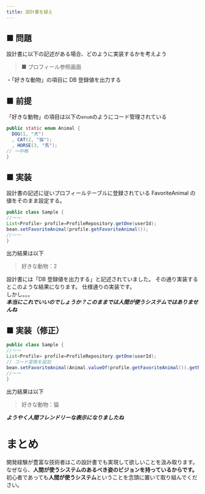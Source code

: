 ```yaml
---
title: 設計書を疑え
---
```

## ■ 問題

設計書に以下の記述がある場合、どのように実装するかを考えよう

> ■ プロフィール参照画面 

・「好きな動物」の項目に DB 登録値を出力する

## ■ 前提

「好きな動物」の項目は以下の`enum`のようにコード管理されている

```java
public static enum Animal {
  DOG(1, "犬")
  , CAT(2, "猫");
  , HORSE(3, "馬");
// ～中略
}
```

## ■ 実装

設計書の記述に従いプロフィールテーブルに登録されている FavoriteAnimal の値をそのまま設定する。

```java
public class Sample {
//～～
List<Profile> profile=ProfileRepository.getOne(userId);
bean.setFavoriteAnimal(profile.getFavoriteAnimal());
//～～
}
```

出力結果は以下

> 好きな動物：2

設計書には「DB 登録値を出力する」と記述されていました。 その通り実装するとこのような結果になります。 仕様通りの実装です。\
しかし。。。\
***本当にこれでいいのでしょうか？このままでは人間が使うシステムではありませんね***

## ■ 実装（修正）

```java
public class Sample {
//～～
List<Profile> profile=ProfileRepository.getOne(userId);
// コード変換を追加
bean.setFavoriteAnimal(Animal.valueOf(profile.getFavoriteAnimal()).getName());
//～～
}
```

出力結果は以下

> 好きな動物：猫

***ようやく人間フレンドリーな表示になりましたね***

# まとめ

開発経験が豊富な技術者はこの設計書でも実現して欲しいことを汲み取ります。\
なぜなら、**人間が使うシステムのあるべき姿のビジョンを持っているからです。**\
初心者であっても**人間が使うシステム**ということを念頭に置いて取り組んでください。
